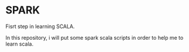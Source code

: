 # SPARK

Fisrt step in learning SCALA.

In this repository, i will put some spark scala scripts in order to help me to learn scala.
